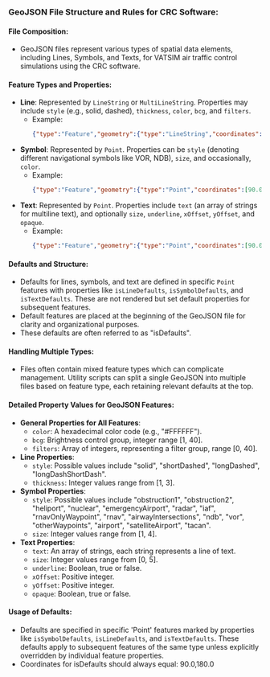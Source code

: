 ### GeoJSON File Structure and Rules for CRC Software:

#### File Composition:
- GeoJSON files represent various types of spatial data elements, including Lines, Symbols, and Texts, for VATSIM air traffic control simulations using the CRC software.

#### Feature Types and Properties:
- **Line**: Represented by `LineString` or `MultiLineString`. Properties may include `style` (e.g., solid, dashed), `thickness`, `color`, `bcg`, and `filters`.
  - Example: 
    ```json
    {"type":"Feature","geometry":{"type":"LineString","coordinates":[[90.0,180.0],[91.0,181.0]]},"properties":{"isLineDefaults":true,"bcg":1,"filters":[1],"style":"Solid","thickness":3}}
    ```
- **Symbol**: Represented by `Point`. Properties can be `style` (denoting different navigational symbols like VOR, NDB), `size`, and occasionally, `color`.
  - Example: 
    ```json
    {"type":"Feature","geometry":{"type":"Point","coordinates":[90.0,180.0]},"properties":{"isSymbolDefaults":true,"bcg":18,"filters":[18],"style":"airport","size":1}}
    ```
- **Text**: Represented by `Point`. Properties include `text` (an array of strings for multiline text), and optionally `size`, `underline`, `xOffset`, `yOffset`, and `opaque`.
  - Example: 
    ```json
    {"type":"Feature","geometry":{"type":"Point","coordinates":[90.0,180.0]},"properties":{"isTextDefaults":true,"bcg":18,"filters":[18],"size":1,"underline":false,"opaque":false,"xOffset":12,"yOffset":0}}
    ```

#### Defaults and Structure:
- Defaults for lines, symbols, and text are defined in specific `Point` features with properties like `isLineDefaults`, `isSymbolDefaults`, and `isTextDefaults`. These are not rendered but set default properties for subsequent features.
- Default features are placed at the beginning of the GeoJSON file for clarity and organizational purposes.
- These defaults are often referred to as "isDefaults".

#### Handling Multiple Types:
- Files often contain mixed feature types which can complicate management. Utility scripts can split a single GeoJSON into multiple files based on feature type, each retaining relevant defaults at the top.

#### Detailed Property Values for GeoJSON Features:
- **General Properties for All Features**:
  - `color`: A hexadecimal color code (e.g., "#FFFFFF").
  - `bcg`: Brightness control group, integer range [1, 40].
  - `filters`: Array of integers, representing a filter group, range [0, 40].
- **Line Properties**:
  - `style`: Possible values include "solid", "shortDashed", "longDashed", "longDashShortDash".
  - `thickness`: Integer values range from [1, 3].
- **Symbol Properties**:
  - `style`: Possible values include "obstruction1", "obstruction2", "heliport", "nuclear", "emergencyAirport", "radar", "iaf", "rnavOnlyWaypoint", "rnav", "airwayIntersections", "ndb", "vor", "otherWaypoints", "airport", "satelliteAirport", "tacan".
  - `size`: Integer values range from [1, 4].
- **Text Properties**:
  - `text`: An array of strings, each string represents a line of text.
  - `size`: Integer values range from [0, 5].
  - `underline`: Boolean, true or false.
  - `xOffset`: Positive integer.
  - `yOffset`: Positive integer.
  - `opaque`: Boolean, true or false.

#### Usage of Defaults:
- Defaults are specified in specific 'Point' features marked by properties like `isSymbolDefaults`, `isLineDefaults`, and `isTextDefaults`. These defaults apply to subsequent features of the same type unless explicitly overridden by individual feature properties.  
- Coordinates for isDefaults should always equal: 90.0,180.0

